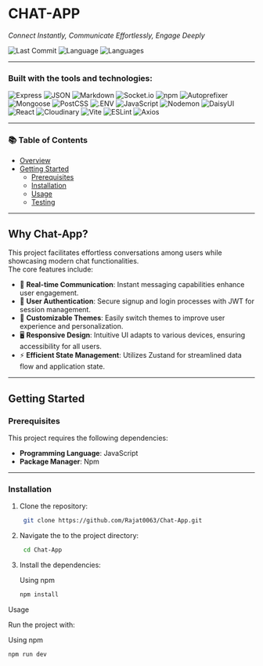 # CHAT-APP

_Connect Instantly, Communicate Effortlessly, Engage Deeply_

![Last Commit](https://img.shields.io/badge/last%20commit-december%202024-blue) 
![Language](https://img.shields.io/badge/javascript-99.3%25-yellow) 
![Languages](https://img.shields.io/badge/languages-3-blue)

---

### Built with the tools and technologies:

![Express](https://img.shields.io/badge/Express-black)
![JSON](https://img.shields.io/badge/JSON-black)
![Markdown](https://img.shields.io/badge/Markdown-black)
![Socket.io](https://img.shields.io/badge/Socket.io-black)
![npm](https://img.shields.io/badge/npm-red)
![Autoprefixer](https://img.shields.io/badge/Autoprefixer-red)
![Mongoose](https://img.shields.io/badge/Mongoose-red)
![PostCSS](https://img.shields.io/badge/PostCSS-red)
![.ENV](https://img.shields.io/badge/.ENV-yellow)
![JavaScript](https://img.shields.io/badge/JavaScript-yellow)
![Nodemon](https://img.shields.io/badge/Nodemon-green)
![DaisyUI](https://img.shields.io/badge/DaisyUI-green)
![React](https://img.shields.io/badge/React-blue)
![Cloudinary](https://img.shields.io/badge/Cloudinary-blue)
![Vite](https://img.shields.io/badge/Vite-purple)
![ESLint](https://img.shields.io/badge/ESLint-purple)
![Axios](https://img.shields.io/badge/Axios-purple)

---

### 📚 Table of Contents

- [Overview](#why-chat-app)
- [Getting Started](#getting-started)
  - [Prerequisites](#prerequisites)
  - [Installation](#installation)
  - [Usage](#usage)
  - [Testing](#testing)

---

## Why Chat-App?

This project facilitates effortless conversations among users while showcasing modern chat functionalities.  
The core features include:

- 💬 **Real-time Communication**: Instant messaging capabilities enhance user engagement.
- 🔐 **User Authentication**: Secure signup and login processes with JWT for session management.
- 🌸 **Customizable Themes**: Easily switch themes to improve user experience and personalization.
- 🖥️ **Responsive Design**: Intuitive UI adapts to various devices, ensuring accessibility for all users.
- ⚡ **Efficient State Management**: Utilizes Zustand for streamlined data flow and application state.

---

## Getting Started

### Prerequisites

This project requires the following dependencies:

- **Programming Language**: JavaScript  
- **Package Manager**: Npm

---

### Installation

1. Clone the repository:

   ```bash
    git clone https://github.com/Rajat0063/Chat-App.git

2. Navigate the to the project directory:

   ```bash
    cd Chat-App

3. Install the dependencies:

    Using npm

    ```bash
    npm install

Usage

Run the project with:

Using npm

```bash
npm run dev


